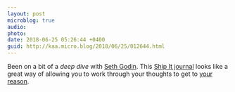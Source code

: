 ```yaml
---
layout: post
microblog: true
audio: 
photo: 
date: 2018-06-25 05:26:44 +0400
guid: http://kaa.micro.blog/2018/06/25/012644.html
---
```

Been on a bit of a _deep dive_ with [Seth Godin](https://seths.blog). This [Ship It journal](https://www.moo.com/uk/products/notebooks/seth-godin-notebook.html) looks like a great way of allowing you to work through your thoughts to get to [your reason](https://www.kaa.bz/2018/04/27/ive-not-been.html).
